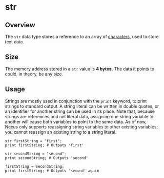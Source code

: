 # str
## Overview
The `str` data type stores a reference to an array of [characters](./char.md), used to store text data.
## Size
The memory address stored in a `str` value is **4 bytes.** The data it points to could, in theory, be any size.
## Usage
Strings are mostly used in conjunction with the `print` keyword, to print strings to standard output. A string literal can be written in double quotes, or an identifier for another string can be used in its place. Note that, because strings are references and not literal data, assigning one string variable to another will cause both variables to point to the same data. As of now, Nexus only supports reassigning string variables to other existing variables; you cannot reassign an existing string to a string literal.
```
str firstString = "first";
print firstString; # Outputs 'first'

str secondString = "second";
print secondString; # Outputs 'second'

firstString = secondString;
print firstString; # Outputs 'second' again
```